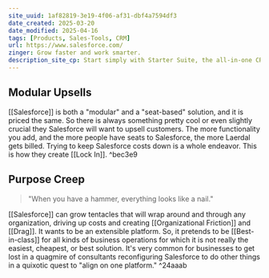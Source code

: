 ```yaml
---
site_uuid: 1af82819-3e19-4f06-af31-dbf4a7594df3
date_created: 2025-03-20
date_modified: 2025-04-16
tags: [Products, Sales-Tools, CRM]
url: https://www.salesforce.com/
zinger: Grow faster and work smarter.
description_site_cp: Start simply with Starter Suite, the all-in-one CRM for small business. Then scale endlessly with autonomous AI agents, unified data, and CRM apps together on one integrated platform. And connect with customers in a whole new way.
---
```

## Modular Upsells

[[Salesforce]] is both a "modular" and a "seat-based" solution, and it is priced the same. So there is always something pretty cool or even slightly crucial they Salesforce will want to upsell customers. The more functionality you add, and the more people have seats to Salesforce, the more Laerdal gets billed.  Trying to keep Salesforce costs down is a whole endeavor. This is how they create [[Lock In]].   ^bec3e9

## Purpose Creep

>"When you have a hammer, everything looks like a nail."

[[Salesforce]] can grow tentacles that will wrap around and through any organization, driving up costs and creating [[Organizational Friction]] and [[Drag]]. It wants to be an extensible platform. So, it pretends to be [[Best-in-class]] for all kinds of business operations for which it is not really the easiest, cheapest, or best solution.  It's very common for businesses to get lost in a quagmire of consultants reconfiguring Salesforce to do other things in a quixotic quest to "align on one platform."  ^24aaab